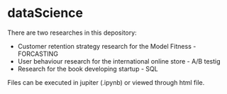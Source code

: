 # dataScience

There are two researches in this depository:
- Customer retention strategy research for the Model Fitness - FORCASTING 
- User behaviour research for the international online store - A/B testig
- Research for the book developing startup - SQL 

Files can be executed in jupiter (.ipynb) or viewed through html file.
